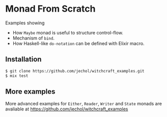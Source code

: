 # Monad From Scratch

Examples showing 

* How `Maybe` monad is useful to structure control-flow.
* Mechanism of `bind`.
* How Haskell-like `do-notation` can be defined with Elixir macro.

## Installation

```bash
$ git clone https://github.com/jechol/witchcraft_examples.git
$ mix test
```

## More examples

More advanced examples for `Either`, `Reader`, `Writer` and `State` monads are avaliable at https://github.com/jechol/witchcraft_examples
